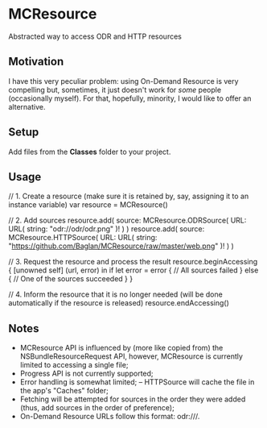# MCResource

Abstracted way to access ODR and HTTP resources

## Motivation

I have this very peculiar problem: using On-Demand Resource is very compelling but, sometimes, it just doesn't work for *some* people (occasionally myself). For that, hopefully, minority, I would like to offer an alternative.

## Setup

Add files from the __Classes__ folder to your project.

## Usage

  // 1. Create a resource (make sure it is retained by, say, assigning it to an instance variable)
  var resource = MCResource()
  
  // 2. Add sources
  resource.add(
    source: MCResource.ODRSource(
      URL: URL(
        string: "odr://odr/odr.png"
      )!
    )
  )
  resource.add(
    source: MCResource.HTTPSource(
      URL: URL(
        string: "https://github.com/Baglan/MCResource/raw/master/web.png"
      )!
    )
  )
  
  // 3. Request the resource and process the result
  resource.beginAccessing { [unowned self] (url, error) in
    if let error = error {
      // All sources failed
    } else {
      // One of the sources succeeded
    }
  }
  
  // 4. Inform the resource that it is no longer needed (will be done automatically if the resource is released)
  resource.endAccessing()
  
## Notes

- MCResource API is influenced by (more like copied from) the NSBundleResourceRequest API, however, MCResource is currently limited to accessing a single file;
- Progress API is not currently supported;
- Error handling is somewhat limited;
– HTTPSource will cache the file in the app's "Caches" folder;
- Fetching will be attempted for sources in the order they were added (thus, add sources in the order of preference);
- On-Demand Resource URLs follow this format: odr://<odr tag>/<file path>.
